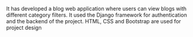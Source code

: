 It has developed a blog web application where users can view blogs with different category filters. It used the Django framework for authentication and the backend of the project. HTML, CSS and Bootstrap are used for project design